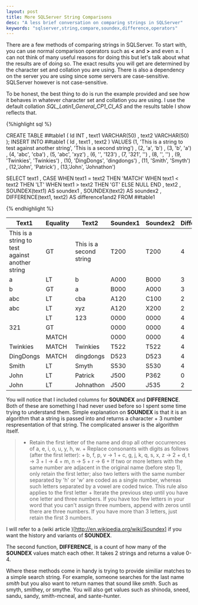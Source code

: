 ```yaml
---
layout: post
title: More SQLServer String Comparisons
desc: "A less brief conversation on comparing strings in SQLServer"
keywords: "sqlserver,string,compare,soundex,difference,operators"
---
```


There are a few methods of comparing strings in SQLServer.  To start with, you can use normal comparison operators such as **<** and **>** and even **=**.  I can not think of many useful reasons for doing this but let's talk about what the results are of doing so.  The exact results you will get are determined by the character set and collation you are using.  There is also a dependency on the server you are using since some servers are case-sensitive.  SQLServer however is not case-sensitive.

To be honest, the best thing to do is run the example provided and see how it behaves in whatever character set and collation you are using.  I use the default collation *SQL_Latin1_General_CP1_CI_AS* and the results table I show reflects that.

{%highlight sql %}

CREATE TABLE ##table1 (
	  Id INT
	, text1 VARCHAR(50)
	, text2 VARCHAR(50)
);
INSERT INTO ##table1 (
	  Id
	, text1
	, text2
)
VALUES 
	  (1, 'This is a string to test against another string', 'This is a second string')
	, (2, 'a', 'b')
	, (3, 'b', 'a')
	, (4, 'abc', 'cba')
	, (5, 'abc', 'xyz')
	, (6, '', '123')
	, (7, '321', '')
	, (8, '', '')
	, (9, 'Twinkies', 'Twinkies')
	, (10, 'DingDongs', 'dingdongs')
	, (11, 'Smith', 'Smyth')
	, (12,'John', 'Patrick')
	, (13,'John', 'Johnathon')

SELECT
	text1 
	, CASE
		WHEN text1 = text2 THEN 'MATCH'
		WHEN text1 < text2 THEN 'LT'
		WHEN text1 > text2 THEN 'GT'
		ELSE NULL
		END
	, text2
	, SOUNDEX(text1) AS soundex1
	, SOUNDEX(text2) AS soundex2
	, DIFFERENCE(text1, text2) AS difference1and2
FROM ##table1

{% endhighlight %}

|Text1|Equality|Text2|Soundex1|Soundex2|Difference|
|-----|--------|-----|--------|--------|----------|
|This is a string to test against another string|GT|This is a second string|T200|T200|4|
|a|LT|b|A000|B000|3|
|b|GT|a|B000|A000|3|
|abc|LT|cba|A120|C100|2|
|abc|LT|xyz|A120|X200|2|
||LT|123|0000|0000|4|
|321|GT||0000|0000|4|
||MATCH||0000|0000|4|
|Twinkies|MATCH|Twinkies|T522|T522|4|
|DingDongs|MATCH|dingdongs|D523|D523|4|
|Smith|LT|Smyth|S530|S530|4|
|John|LT|Patrick|J500|P362|0|
|John|LT|Johnathon|J500|J535|2|

You will notice that I included columns for **SOUNDEX** and **DIFFERENCE**.  Both of these are something I had never used before so I spent some time trying to understand them.  Simple explanation on **SOUNDEX** is that it is an algorithm that a string is passed into and returns a character + 3 number respresentation of that string.  The complicated answer is the algorithm itself.

> + Retain the first letter of the name and drop all other occurrences of a, e, i, o, u, y, h, w.
	+ Replace consonants with digits as follows (after the first letter):
		+ b, f, p, v → 1
		+ c, g, j, k, q, s, x, z → 2
		+ d, t → 3
		+ l → 4
		+ m, n → 5
		+ r → 6
	+ If two or more letters with the same number are adjacent in the original name (before step 1), only retain the first letter; also two letters with the same number separated by 'h' or 'w' are coded as a single number, whereas such letters separated by a vowel are coded twice. This rule also applies to the first letter 
	+ Iterate the previous step until you have one letter and three numbers. If you have too few letters in your word that you can't assign three numbers, append with zeros until there are three numbers. If you have more than 3 letters, just retain the first 3 numbers.

I will refer to a (wiki article )[http://en.wikipedia.org/wiki/Soundex] if you want the history and variants of **SOUNDEX**. 

The second function, **DIFFERENCE**, is a count of how many of the **SOUNDEX** values match each other.  It takes 2 strings and returns a value 0-4.

Where these methods come in handy is trying to provide similiar matches to a simple search string.  For example, someone searches for the last name *smith* but you also want to return names that sound like *smith*.  Such as smyth, smithey, or smythe.  You will also get values such as shinoda, sneed, sandu, sandy, smith-mcneal, and sante-hunter.
